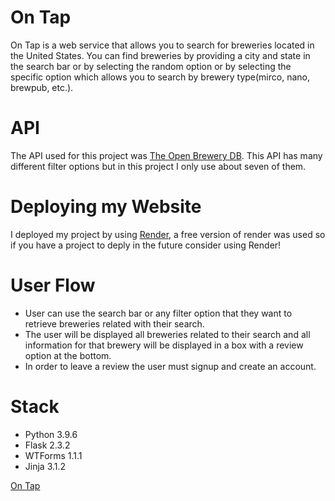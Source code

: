 # **On Tap**

On Tap is a web service that allows you to search for breweries located in the United States. You can find breweries by providing a city and state in the search bar or by selecting the random option or by selecting the specific option which allows you to search by brewery type(mirco, nano, brewpub, etc.).

# **API** 

The API used for this project was [The Open Brewery DB](https://www.openbrewerydb.org/). This API has many different filter options but in this project I only use about seven of them.

# **Deploying my Website**

I deployed my project by using [Render](https://render.com/), a free version of render was used so if you have a project to deply in the future consider using Render!

# **User Flow**

- User can use the search bar or any filter option that they want to retrieve breweries related with their search.
- The user will be displayed all breweries related to their search and all information for that brewery will be displayed in a box with a review option at the bottom.
- In order to leave a review the user must signup and create an account.

# **Stack**
- Python 3.9.6
- Flask 2.3.2
- WTForms 1.1.1
- Jinja 3.1.2

[On Tap](https://on-tap-brewery-search.onrender.com)
